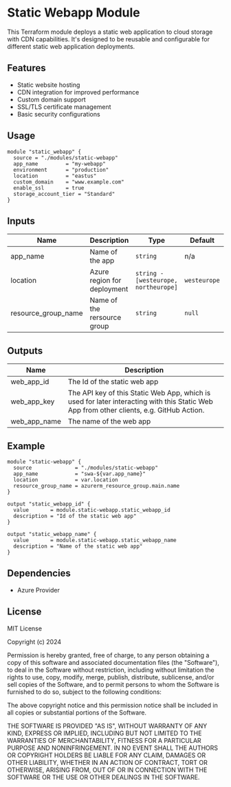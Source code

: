 # Static Webapp Module

This Terraform module deploys a static web application to cloud storage with CDN capabilities. It's designed to be reusable and configurable for different static web application deployments.

## Features

- Static website hosting
- CDN integration for improved performance
- Custom domain support
- SSL/TLS certificate management
- Basic security configurations

## Usage

```hcl
module "static_webapp" {
  source = "./modules/static-webapp"
  app_name         = "my-webapp"
  environment      = "production"
  location         = "eastus"
  custom_domain    = "www.example.com"
  enable_ssl       = true
  storage_account_tier = "Standard"
}
```

## Inputs

| Name                | Description                 | Type                                 | Default      | Required |
| ------------------- | --------------------------- | ------------------------------------ | ------------ | :------: |
| app_name            | Name of the app             | `string`                             | n/a          |   yes    |
| location            | Azure region for deployment | `string - [westeurope, northeurope]` | `westeurope` |    no    |
| resource_group_name | Name of the rersource group | `string`                             | `null`       |   yes    |

## Outputs

| Name         | Description                                                                                                                              |
| ------------ | ---------------------------------------------------------------------------------------------------------------------------------------- |
| web_app_id   | The Id of the static web app                                                                                                             |
| web_app_key  | The API key of this Static Web App, which is used for later interacting with this Static Web App from other clients, e.g. GitHub Action. |
| web_app_name | The name of the web app                                                                                                                  |

## Example

```hcl
module "static-webapp" {
  source              = "./modules/static-webapp"
  app_name            = "swa-${var.app_name}"
  location            = var.location
  resource_group_name = azurerm_resource_group.main.name
}

output "static_webapp_id" {
  value       = module.static-webapp.static_webapp_id
  description = "Id of the static web app"
}

output "static_webapp_name" {
  value       = module.static-webapp.static_webapp_name
  description = "Name of the static web app"
}
```

## Dependencies

- Azure Provider

## License

MIT License

Copyright (c) 2024

Permission is hereby granted, free of charge, to any person obtaining a copy
of this software and associated documentation files (the "Software"), to deal
in the Software without restriction, including without limitation the rights
to use, copy, modify, merge, publish, distribute, sublicense, and/or sell
copies of the Software, and to permit persons to whom the Software is
furnished to do so, subject to the following conditions:

The above copyright notice and this permission notice shall be included in all
copies or substantial portions of the Software.

THE SOFTWARE IS PROVIDED "AS IS", WITHOUT WARRANTY OF ANY KIND, EXPRESS OR
IMPLIED, INCLUDING BUT NOT LIMITED TO THE WARRANTIES OF MERCHANTABILITY,
FITNESS FOR A PARTICULAR PURPOSE AND NONINFRINGEMENT. IN NO EVENT SHALL THE
AUTHORS OR COPYRIGHT HOLDERS BE LIABLE FOR ANY CLAIM, DAMAGES OR OTHER
LIABILITY, WHETHER IN AN ACTION OF CONTRACT, TORT OR OTHERWISE, ARISING FROM,
OUT OF OR IN CONNECTION WITH THE SOFTWARE OR THE USE OR OTHER DEALINGS IN THE
SOFTWARE.
